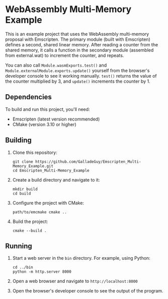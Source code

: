 # WebAssembly Multi-Memory Example

This is an example project that uses the WebAssembly multi-memory proposal with Emscripten.
The primary module (built with Emscripten) defines a second, shared linear memory.
After reading a counter from the shared memory, it calls a function in the secondary module (assembled from external.wat)
to increment the counter, and repeats.

You can also call `Module.wasmExports.test()` and `Module.externalModule.exports.update()`
yourself from the browser's developer console to see it working manually.
`test()` returns the value of the counter multiplied by 3, and `update()` increments the counter by 1.

## Dependencies

To build and run this project, you'll need:

- Emscripten (latest version recommended)
- CMake (version 3.10 or higher)

## Building

1. Clone this repository:
   ```
   git clone https://github.com/GalladeGuy/Emscripten_Multi-Memory_Example.git
   cd Emscripten_Multi-Memory_Example
   ```

2. Create a build directory and navigate to it:
   ```
   mkdir build
   cd build
   ```

3. Configure the project with CMake:
   ```
   path/to/emcmake cmake ..
   ```

4. Build the project:
   ```
   cmake --build .
   ```

## Running

1. Start a web server in the `bin` directory. For example, using Python:
   ```
   cd ../bin
   python -m http.server 8000
   ```

2. Open a web browser and navigate to `http://localhost:8000`

3. Open the browser's developer console to see the output of the program.
